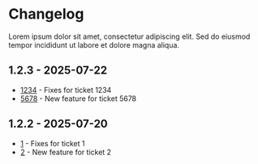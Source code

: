 # Changelog

Lorem ipsum dolor sit amet, consectetur adipiscing elit. Sed do eiusmod tempor incididunt ut labore et dolore magna aliqua.

## 1.2.3 - 2025-07-22

- [1234](https://yourdomain.zendesk.com/agent/tickets/1234) - Fixes for ticket 1234
- [5678](https://yourdomain.zendesk.com/agent/tickets/5678) - New feature for ticket 5678

## 1.2.2 - 2025-07-20

- [1](https://yourdomain.zendesk.com/agent/tickets/1) - Fixes for ticket 1
- [2](https://yourdomain.zendesk.com/agent/tickets/2) - New feature for ticket 2
